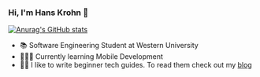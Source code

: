 ### Hi, I'm Hans Krohn 👋
[![Anurag's GitHub stats](https://github-readme-stats.vercel.app/api?username=hanskrohn&theme=dark&show_icons=true)
](https://github.com/anuraghazra/github-readme-stats)

- 📚 Software Engineering Student at Western University
- 🧑🏻‍💻 Currently learning Mobile Development
- ✍🏼 I like to write beginner tech guides. To read them check out my [blog](https://medium.com/@hanskrohn70)


